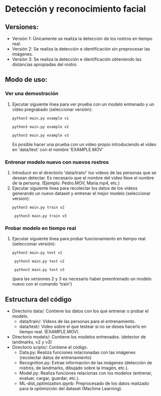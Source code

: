 # Detección y reconocimiento facial

## Versiones:

- Versión 1: Únicamente se realiza la detección de los rostros en tiempo real.
- Versión 2: Se realiza la detección e identificación sin preprocesar las imágenes.
- Versión 3: Se realiza la detección e identificación obteniendo las distancias apropiadas del rostro.

## Modo de uso:

### Ver una demostración

1. Ejecutar siguiente línea para ver prueba con un modelo entrenado y un vídeo pregrabado (seleccionar versión):
   ```
   python3 main.py example v1
   ```
   ```
   python3 main.py example v2
   ```
   ```
   python3 main.py example v3
   ```
   Es posible hacer una prueba con un vídeo propio introduciendo el vídeo en 'data/test' con el nombre 'EXAMPLE.MOV'

### Entrenar modelo nuevo con nuevos rostros
1. Introducir en el directorio 'data/train/' los vídeos de las personas que se desean detectar. Es necesario que el nombre del video lleve el nombre de la persona. (Ejemplo: Pedro.MOV, Maria.mp4, etc.)
2. Ejecutar siguiente línea para recolectar los datos de los vídeos generando un nuevo dataset y entrenar el mejor modelo (seleccionar version):
    ```
    python3 main.py train v2
   ```
   ```
    python3 main.py train v3
    ```

### Probar modelo en tiempo real

1. Ejecutar siguiente línea para probar funcionamiento en tiempo real (seleccionar versión):
    ```
    python3 main.py test v1
   ```
   ```
    python3 main.py test v2
   ```
   ```
    python3 main.py test v3
    ```
   (para las versiones 2 y 3 es necesario haber preentrenado un modelo nuevo con el comando 'train')

## Estructura del código

- Directorio data/: Contiene los datos con los que entrenar o probar el modelo.
  - data/train/: Vídeos de las personas para el entrenamiento.
  - data/test/: Video sobre el que testear si no se desea hacerlo en tiempo real. (EXAMPLE.MOV)
- Directorio models/: Contiene los modelos entrenados. (detector de landmarks, v2 y v3)
- Directorio scipts/: Contiene el código.
  - Data.py: Realiza funciones relacionadas con las imágenes (recolectar datos de entrenamiento)
  - Recognition.py: Extrae información de las imágenes (detección de rostros, de landmarks, dibujado sobre la imagen, etc.).
  - Model.py: Realiza funciones relacionas con los modelos (entrenar, evaluar, cargar, guardar, etc.).
  - ML-dist_optimization.ipynb: Preprocesado de los datos realizado para la optimizción del dataset (Machine Learning).
